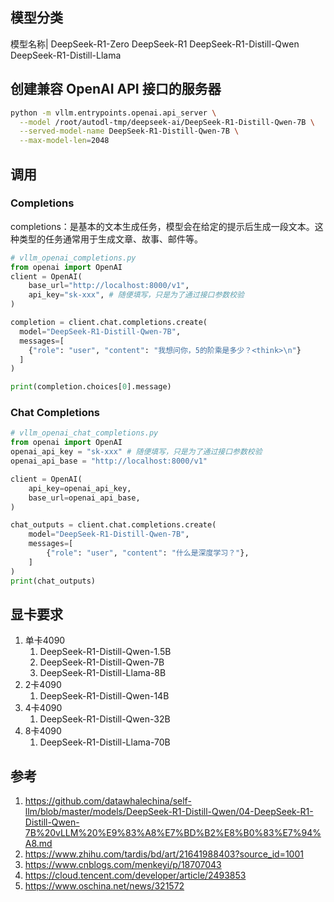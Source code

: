

## 模型分类
模型名称|
DeepSeek-R1-Zero
DeepSeek-R1
DeepSeek-R1-Distill-Qwen
DeepSeek-R1-Distill-Llama





## 创建兼容 OpenAI API 接口的服务器


```sh
python -m vllm.entrypoints.openai.api_server \
  --model /root/autodl-tmp/deepseek-ai/DeepSeek-R1-Distill-Qwen-7B \
  --served-model-name DeepSeek-R1-Distill-Qwen-7B \
  --max-model-len=2048
```


## 调用


### Completions

completions：是基本的文本生成任务，模型会在给定的提示后生成一段文本。这种类型的任务通常用于生成文章、故事、邮件等。



```python
# vllm_openai_completions.py
from openai import OpenAI
client = OpenAI(
    base_url="http://localhost:8000/v1",
    api_key="sk-xxx", # 随便填写，只是为了通过接口参数校验
)

completion = client.chat.completions.create(
  model="DeepSeek-R1-Distill-Qwen-7B",
  messages=[
    {"role": "user", "content": "我想问你，5的阶乘是多少？<think>\n"}
  ]
)

print(completion.choices[0].message)
```


### Chat Completions


```python
# vllm_openai_chat_completions.py
from openai import OpenAI
openai_api_key = "sk-xxx" # 随便填写，只是为了通过接口参数校验
openai_api_base = "http://localhost:8000/v1"

client = OpenAI(
    api_key=openai_api_key,
    base_url=openai_api_base,
)

chat_outputs = client.chat.completions.create(
    model="DeepSeek-R1-Distill-Qwen-7B",
    messages=[
        {"role": "user", "content": "什么是深度学习？"},
    ]
)
print(chat_outputs)
```









## 显卡要求

1. 单卡4090
    1. DeepSeek-R1-Distill-Qwen-1.5B
    2. DeepSeek-R1-Distill-Qwen-7B
    3. DeepSeek-R1-Distill-Llama-8B
2. 2卡4090
    1. DeepSeek-R1-Distill-Qwen-14B
3. 4卡4090
    1. DeepSeek-R1-Distill-Qwen-32B
4. 8卡4090
    1. DeepSeek-R1-Distill-Llama-70B











## 参考
1. https://github.com/datawhalechina/self-llm/blob/master/models/DeepSeek-R1-Distill-Qwen/04-DeepSeek-R1-Distill-Qwen-7B%20vLLM%20%E9%83%A8%E7%BD%B2%E8%B0%83%E7%94%A8.md
1. https://www.zhihu.com/tardis/bd/art/21641988403?source_id=1001
2. https://www.cnblogs.com/menkeyi/p/18707043
3. https://cloud.tencent.com/developer/article/2493853
4. https://www.oschina.net/news/321572